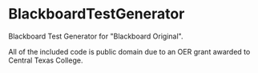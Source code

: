 # BlackboardTestGenerator

Blackboard Test Generator for "Blackboard Original".  

All of the included code is public domain due to an OER grant awarded to Central Texas College.
